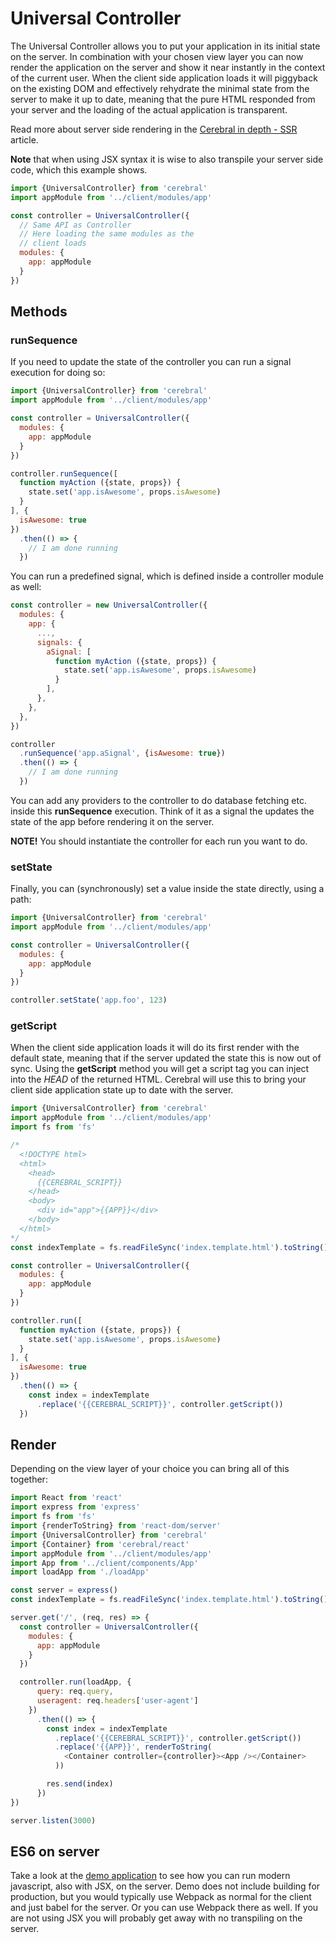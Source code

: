 # Universal Controller
The Universal Controller allows you to put your application in its initial state on the server. In combination with your chosen view layer you can now render the application on the server and show it near instantly in the context of the current user. When the client side application loads it will piggyback on the existing DOM and effectively rehydrate the minimal state from the server to make it up to date, meaning that the pure HTML responded from your server and the loading of the actual application is transparent.

Read more about server side rendering in the [Cerebral in depth - SSR](https://www.jsblog.io/articles/christianalfoni/cerebral_in_depth_ssr) article.

**Note** that when using JSX syntax it is wise to also transpile your server side code, which this example shows.

```js
import {UniversalController} from 'cerebral'
import appModule from '../client/modules/app'

const controller = UniversalController({
  // Same API as Controller
  // Here loading the same modules as the
  // client loads
  modules: {
    app: appModule
  }
})
```

## Methods
### runSequence
If you need to update the state of the controller you can run a signal execution for doing so:

```js
import {UniversalController} from 'cerebral'
import appModule from '../client/modules/app'

const controller = UniversalController({
  modules: {
    app: appModule
  }
})

controller.runSequence([
  function myAction ({state, props}) {
    state.set('app.isAwesome', props.isAwesome)
  }
], {
  isAwesome: true
})
  .then(() => {
    // I am done running
  })
```

You can run a predefined signal, which is defined inside a controller module as well:
```js
const controller = new UniversalController({
  modules: {
    app: {
      ...,
      signals: {
        aSignal: [
          function myAction ({state, props}) {
            state.set('app.isAwesome', props.isAwesome)
          }
        ],
      },
    },
  },
})

controller
  .runSequence('app.aSignal', {isAwesome: true})
  .then(() => {
    // I am done running
  })
```

You can add any providers to the controller to do database fetching etc. inside this **runSequence** execution. Think of it as a signal the updates the state of the app before rendering it on the server.

**NOTE!** You should instantiate the controller for each run you want to do.

### setState
Finally, you can (synchronously) set a value inside the state directly, using a path:

```js
import {UniversalController} from 'cerebral'
import appModule from '../client/modules/app'

const controller = UniversalController({
  modules: {
    app: appModule
  }
})

controller.setState('app.foo', 123)
```

### getScript
When the client side application loads it will do its first render with the default state, meaning that if the server updated the state this is now out of sync. Using the **getScript** method you will get a script tag you can inject into the *HEAD* of the returned HTML. Cerebral will use this to bring your client side application state up to date with the server.

```js
import {UniversalController} from 'cerebral'
import appModule from '../client/modules/app'
import fs from 'fs'

/*
  <!DOCTYPE html>
  <html>
    <head>
      {{CEREBRAL_SCRIPT}}
    </head>
    <body>
      <div id="app">{{APP}}</div>
    </body>
  </html>
*/
const indexTemplate = fs.readFileSync('index.template.html').toString()

const controller = UniversalController({
  modules: {
    app: appModule
  }
})

controller.run([
  function myAction ({state, props}) {
    state.set('app.isAwesome', props.isAwesome)
  }
], {
  isAwesome: true
})
  .then(() => {
    const index = indexTemplate
      .replace('{{CEREBRAL_SCRIPT}}', controller.getScript())
  })
```

## Render
Depending on the view layer of your choice you can bring all of this together:

```js
import React from 'react'
import express from 'express'
import fs from 'fs'
import {renderToString} from 'react-dom/server'
import {UniversalController} from 'cerebral'
import {Container} from 'cerebral/react'
import appModule from '../client/modules/app'
import App from '../client/components/App'
import loadApp from './loadApp'

const server = express()
const indexTemplate = fs.readFileSync('index.template.html').toString()

server.get('/', (req, res) => {
  const controller = UniversalController({
    modules: {
      app: appModule
    }
  })

  controller.run(loadApp, {
      query: req.query,
      useragent: req.headers['user-agent']
    })
      .then(() => {
        const index = indexTemplate
          .replace('{{CEREBRAL_SCRIPT}}', controller.getScript())
          .replace('{{APP}}', renderToString(
            <Container controller={controller}><App /></Container>
          ))

        res.send(index)
      })
})

server.listen(3000)
```

## ES6 on server
Take a look at the [demo application](https://github.com/cerebral/cerebral/tree/master/demos/universal) to see how you can run modern javascript, also with JSX, on the server. Demo does not include building for production, but you would typically use Webpack as normal for the client and just babel for the server. Or you can use Webpack there as well. If you are not using JSX you will probably get away with no transpiling on the server.

